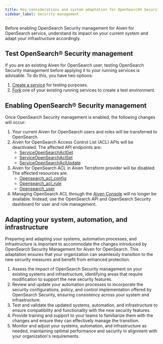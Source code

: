```yaml
---
title: Key considerations and system adaptation for OpenSearch® Security management
sidebar_label: Security management
---
```


Before enabling OpenSearch Security management for Aiven for OpenSearch service, understand its impact on your current system and adapt your infrastructure accordingly.

## Test OpenSearch® Security management

If you are an existing Aiven for OpenSearch user, testing OpenSearch
Security management before applying it to your running services is
advisable. To do this, you have two options:

1.  [Create a service](/docs/platform/howto/create_new_service) for testing purposes.
2.  [Fork](/docs/platform/concepts/service-forking) one of your existing running services to create a test
    environment.

## Enabling OpenSearch® Security management

Once OpenSearch Security management is enabled, the following changes
will occur:

1.  Your current Aiven for OpenSearch users and roles will be
    transferred to OpenSearch.
2.  Aiven for OpenSearch Access Control List (ACL) APIs will be
    deactivated. The affected API endpoints are:
    -   [ServiceOpenSearchAclGet](https://api.aiven.io/doc/#tag/Service:_OpenSearch/operation/ServiceOpenSearchAclGet)
    -   [ServiceOpenSearchAclSet](https://api.aiven.io/doc/#tag/Service:_OpenSearch/operation/ServiceOpenSearchAclSet)
    -   [ServiceOpenSearchAclUpdate](https://api.aiven.io/doc/#tag/Service:_OpenSearch/operation/ServiceOpenSearchAclUpdate)
3.  Aiven for OpenSearch ACL in Aiven Terraform provider will be
    disabled. The affected resources are:
    -   [Opensearch_acl_config](https://registry.terraform.io/providers/aiven/aiven/latest/docs/resources/opensearch_acl_config)
    -   [Opensearch_acl_rule](https://registry.terraform.io/providers/aiven/aiven/latest/docs/resources/opensearch_acl_rule)
    -   [Opensearch_user](https://registry.terraform.io/providers/aiven/aiven/latest/docs/resources/opensearch_user)
4.  Managing OpenSearch ACL through the [Aiven
    Console](https://console.aiven.io/) will no longer be available.
    Instead, use the OpenSearch API and OpenSearch Security dashboard
    for user and role management.

## Adapting your system, automation, and infrastructure

Preparing and adapting your systems, automation processes, and
infrastructure is important to accommodate the changes introduced by
OpenSearch Security Management for Aiven for OpenSearch. This adaptation
ensures that your organization can seamlessly transition to the new
security measures and benefit from enhanced protection.

1.  Assess the impact of OpenSearch Security management on your existing
    systems and infrastructure, identifying areas that require
    modification to support the new security features.
2.  Review and update your automation processes to incorporate the
    security configurations, policy, and control implementation offered
    by OpenSearch Security, ensuring consistency across your system and
    infrastructure.
3.  Test and validate the updated systems, automation, and
    infrastructure to ensure compatibility and functionality with the
    new security features.
4.  Provide training and support to your teams to familiarize them with
    the changes and ensure they can effectively manage the transition.
5.  Monitor and adjust your systems, automation, and infrastructure as
    needed, maintaining optimal performance and security in alignment
    with your organization's requirements.
